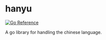 # hanyu

[![Go Reference](https://pkg.go.dev/badge/github.com/hgoes/hanyu.svg)](https://pkg.go.dev/github.com/hgoes/hanyu)

A go library for handling the chinese language.
